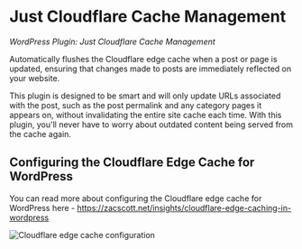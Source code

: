 
# Just Cloudflare Cache Management
_WordPress Plugin: Just Cloudflare Cache Management_

Automatically flushes the Cloudflare edge cache when a post or page is updated,
ensuring that changes made to posts are immediately reflected on your website. 

This plugin is designed to be smart and will only update URLs associated with the post, such as the post permalink 
and any category pages it appears on, without invalidating the entire site cache each time. With this 
plugin, you'll never have to worry about outdated content being served from the cache again.

## Configuring the Cloudflare Edge Cache for WordPress

You can read more about configuring the Cloudflare edge cache for WordPress here - https://zacscott.net/insights/cloudflare-edge-caching-in-wordpress

![Cloudflare edge cache configuration](https://zacscott.net/asset/1393)
